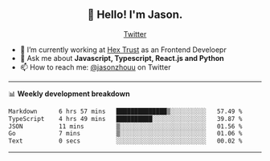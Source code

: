 <h2 align="center">👋 Hello! I'm Jason.</h2>
<p align="center">
  <a href="https://twitter.com/jasonzhouu">Twitter</a>
</p>


- 🔭 I’m currently working at [Hex Trust](https://hextrust.com/) as an Frontend Develoepr
- 💬 Ask me about **Javascript, Typescript, React.js and Python**
- 📫 How to reach me: [@jasonzhouu](https://twitter.com/jasonzhouu) on Twitter

-------

📊 **Weekly development breakdown**
<!--START_SECTION:waka-->

```txt
Markdown      6 hrs 57 mins   ██████████████▒░░░░░░░░░░   57.49 %
TypeScript    4 hrs 49 mins   ██████████░░░░░░░░░░░░░░░   39.87 %
JSON          11 mins         ▒░░░░░░░░░░░░░░░░░░░░░░░░   01.56 %
Go            7 mins          ▒░░░░░░░░░░░░░░░░░░░░░░░░   01.06 %
Text          0 secs          ░░░░░░░░░░░░░░░░░░░░░░░░░   00.02 %
```

<!--END_SECTION:waka-->

-------

